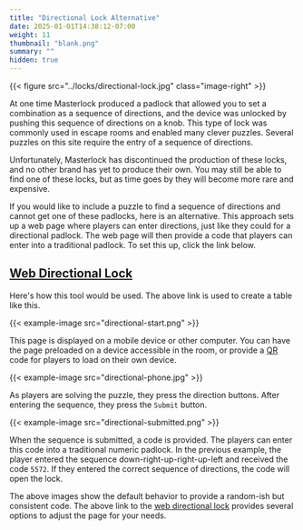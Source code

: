 ```yaml
---
title: "Directional Lock Alternative"
date: 2025-01-01T14:38:12-07:00
weight: 11
thumbnail: "blank.png"
summary: ""
hidden: true
---
```


{{< figure src="../locks/directional-lock.jpg" class="image-right" >}}

At one time Masterlock produced a padlock that allowed you to set a combination
as a sequence of directions, and the device was unlocked by pushing this
sequence of directions on a knob. This type of lock was commonly used in escape
rooms and enabled many clever puzzles. Several puzzles on this site require the
entry of a sequence of directions.

Unfortunately, Masterlock has discontinued the production of these locks, and no
other brand has yet to produce their own. You may still be able to find one of
these locks, but as time goes by they will become more rare and expensive.

If you would like to include a puzzle to find a sequence of directions and
cannot get one of these padlocks, here is an alternative. This approach sets up
a web page where players can enter directions, just like they could for a
directional padlock. The web page will then provide a code that players can
enter into a traditional padlock. To set this up, click the link below.

## [Web Directional Lock]

Here's how this tool would be used. The above link is used to create a table
like this.

{{< example-image src="directional-start.png" >}}

This page is displayed on a mobile device or other computer. You can have the
page preloaded on a device accessible in the room, or provide a [QR] code for
players to load on their own device.

{{< example-image src="directional-phone.jpg" >}}

As players are solving the puzzle, they press the direction buttons. After
entering the sequence, they press the `Submit` button.

{{< example-image src="directional-submitted.png" >}}

When the sequence is submitted, a code is provided. The players can enter this
code into a traditional numeric padlock. In the previous example, the player
entered the sequence down-right-up-right-up-left and received the code `5572`.
If they entered the correct sequence of directions, the code will open the lock.

The above images show the default behavior to provide a random-ish but
consistent code. The above link to the [web directional lock] provides several
options to adjust the page for your needs.

[Web Directional Lock]: https://www.open-sesame.xyz/directional-lock/
[QR]: /puzzles/qr-construction/

